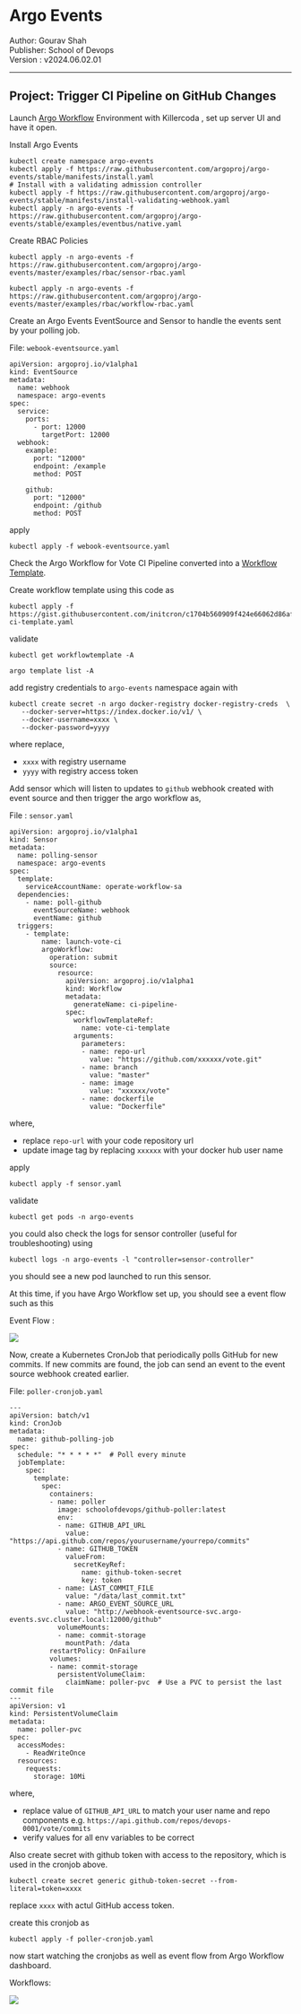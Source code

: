 # Argo Events

Author: Gourav Shah  
Publisher: School of Devops  
Version : v2024.06.02.01  
- - -


## Project: Trigger CI Pipeline on GitHub Changes 

Launch [Argo Workflow](https://killercoda.com/argoproj/course/argo-workflows/workflow-examples) Environment with Killercoda , set up server UI and have it open.

Install Argo Events

```
kubectl create namespace argo-events
kubectl apply -f https://raw.githubusercontent.com/argoproj/argo-events/stable/manifests/install.yaml
# Install with a validating admission controller
kubectl apply -f https://raw.githubusercontent.com/argoproj/argo-events/stable/manifests/install-validating-webhook.yaml
kubectl apply -n argo-events -f https://raw.githubusercontent.com/argoproj/argo-events/stable/examples/eventbus/native.yaml

```


Create RBAC Policies

```
kubectl apply -n argo-events -f https://raw.githubusercontent.com/argoproj/argo-events/master/examples/rbac/sensor-rbac.yaml

kubectl apply -n argo-events -f https://raw.githubusercontent.com/argoproj/argo-events/master/examples/rbac/workflow-rbac.yaml
```


Create an Argo Events EventSource and Sensor to handle the events sent by your polling job.

File: `webook-eventsource.yaml`

```
apiVersion: argoproj.io/v1alpha1
kind: EventSource
metadata:
  name: webhook
  namespace: argo-events
spec:
  service:
    ports:
      - port: 12000
        targetPort: 12000
  webhook:
    example:
      port: "12000"
      endpoint: /example
      method: POST

    github:
      port: "12000"
      endpoint: /github
      method: POST

```

apply

```
kubectl apply -f webook-eventsource.yaml
```

Check the Argo Workflow for Vote CI Pipeline converted into a [Workflow Template](https://gist.githubusercontent.com/initcron/c1704b560909f424e66062d86af9ff5c/raw/f7c5f73605a732d358a93854bc2da652113de494/vote-ci-template.yaml).

Create workflow template using this code as

```
kubectl apply -f https://gist.githubusercontent.com/initcron/c1704b560909f424e66062d86af9ff5c/raw/f7c5f73605a732d358a93854bc2da652113de494/vote-ci-template.yaml

```

validate

```
kubectl get workflowtemplate -A

argo template list -A
```


add registry credentials to `argo-events` namespace again with

```
kubectl create secret -n argo docker-registry docker-registry-creds  \
   --docker-server=https://index.docker.io/v1/ \
   --docker-username=xxxx \
   --docker-password=yyyy
```

where replace,  

* `xxxx` with registry username  
* `yyyy` with registry access token  

Add sensor which will listen to updates to `github` webhook created with event source and then trigger the argo workflow as,

File : `sensor.yaml`
```
apiVersion: argoproj.io/v1alpha1
kind: Sensor
metadata:
  name: polling-sensor
  namespace: argo-events
spec:
  template:
    serviceAccountName: operate-workflow-sa
  dependencies:
    - name: poll-github
      eventSourceName: webhook
      eventName: github
  triggers:
    - template:
        name: launch-vote-ci
        argoWorkflow:
          operation: submit
          source:
            resource:
              apiVersion: argoproj.io/v1alpha1
              kind: Workflow
              metadata:
                generateName: ci-pipeline-
              spec:
                workflowTemplateRef:
                  name: vote-ci-template
                arguments:
                  parameters:
                  - name: repo-url
                    value: "https://github.com/xxxxxx/vote.git"
                  - name: branch
                    value: "master"
                  - name: image
                    value: "xxxxxx/vote"
                  - name: dockerfile
                    value: "Dockerfile"

```

where,

* replace `repo-url` with your code repository url  
* update image tag by replacing `xxxxxx` with your docker hub user name  

apply

```
kubectl apply -f sensor.yaml

```

validate

```
kubectl get pods -n argo-events
```

you could also check the logs for sensor controller (useful for troubleshooting) using

```
kubectl logs -n argo-events -l "controller=sensor-controller"
```

you should see a new pod launched to run this sensor.

At this time, if you have Argo Workflow set up, you should see a event flow such as this

Event Flow :

![](images/argo/32.png)


Now, create a Kubernetes CronJob that periodically polls GitHub for new commits. If new commits are found, the job can send an event to the event source webhook created earlier.

File: `poller-cronjob.yaml`

```
---
apiVersion: batch/v1
kind: CronJob
metadata:
  name: github-polling-job
spec:
  schedule: "* * * * *"  # Poll every minute
  jobTemplate:
    spec:
      template:
        spec:
          containers:
          - name: poller
            image: schoolofdevops/github-poller:latest  
            env:
            - name: GITHUB_API_URL
              value: "https://api.github.com/repos/yourusername/yourrepo/commits"
            - name: GITHUB_TOKEN
              valueFrom:
                secretKeyRef:
                  name: github-token-secret
                  key: token
            - name: LAST_COMMIT_FILE
              value: "/data/last_commit.txt"
            - name: ARGO_EVENT_SOURCE_URL
              value: "http://webhook-eventsource-svc.argo-events.svc.cluster.local:12000/github"
            volumeMounts:
            - name: commit-storage
              mountPath: /data
          restartPolicy: OnFailure
          volumes:
          - name: commit-storage
            persistentVolumeClaim:
              claimName: poller-pvc  # Use a PVC to persist the last commit file
---
apiVersion: v1
kind: PersistentVolumeClaim
metadata:
  name: poller-pvc
spec:
  accessModes:
    - ReadWriteOnce
  resources:
    requests:
      storage: 10Mi

```

where,

  * replace value of `GITHUB_API_URL` to match your user name and repo components  e.g. `https://api.github.com/repos/devops-0001/vote/commits`   
  * verify values for all env variables to be correct    

Also create secret with github token with access to the repository, which is used in the cronjob above.

```
kubectl create secret generic github-token-secret --from-literal=token=xxxx
```

replace `xxxx` with actul GitHub access token.

create this cronjob as

```
kubectl apply -f poller-cronjob.yaml
```

now start watching the cronjobs as well as event flow from Argo Workflow dashboard.  


Workflows:

![](images/argo/31.png)
